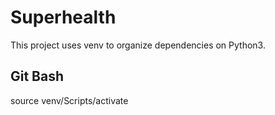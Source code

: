 # Superhealth
This project uses venv to organize dependencies on Python3.

## Git Bash
source venv/Scripts/activate